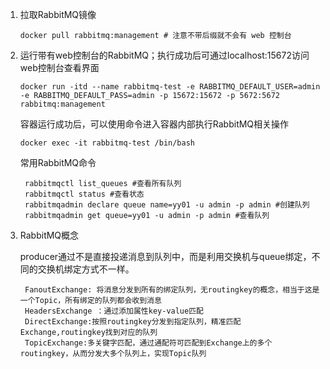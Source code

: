 1. 拉取RabbitMQ镜像

   ```
   docker pull rabbitmq:management # 注意不带后缀就不会有 web 控制台
   ```

   

2. 运行带有web控制台的RabbitMQ；执行成功后可通过localhost:15672访问web控制台查看界面

   ```
   docker run -itd --name rabbitmq-test -e RABBITMQ_DEFAULT_USER=admin -e RABBITMQ_DEFAULT_PASS=admin -p 15672:15672 -p 5672:5672 rabbitmq:management
   ```

   容器运行成功后，可以使用命令进入容器内部执行RabbitMQ相关操作

   ```
   docker exec -it rabbitmq-test /bin/bash
   ```

   常用RabbitMQ命令

   ```
    rabbitmqctl list_queues #查看所有队列
    rabbitmqctl status #查看状态
    rabbitmqadmin declare queue name=yy01 -u admin -p admin #创建队列
    rabbitmqadmin get queue=yy01 -u admin -p admin #查看队列
   ```

   

3. RabbitMQ概念

   producer通过不是直接投递消息到队列中，而是利用交换机与queue绑定，不同的交换机绑定方式不一样。

        FanoutExchange: 将消息分发到所有的绑定队列，无routingkey的概念，相当于这是一个Topic，所有绑定的队列都会收到消息
        HeadersExchange ：通过添加属性key-value匹配
        DirectExchange:按照routingkey分发到指定队列，精准匹配Exchange,routingkey找到对应的队列
        TopicExchange:多关键字匹配，通过通配符可匹配到Exchange上的多个routingkey，从而分发大多个队列上，实现Topic队列